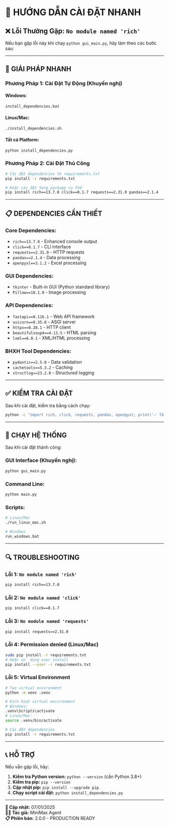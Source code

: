 # 🚀 HƯỚNG DẪN CÀI ĐẶT NHANH

## ❌ Lỗi Thường Gặp: `No module named 'rich'`

Nếu bạn gặp lỗi này khi chạy `python gui_main.py`, hãy làm theo các bước sau:

---

## 🔧 GIẢI PHÁP NHANH

### **Phương Pháp 1: Cài Đặt Tự Động (Khuyến nghị)**

#### **Windows:**
```cmd
install_dependencies.bat
```

#### **Linux/Mac:**
```bash
./install_dependencies.sh
```

#### **Tất cả Platform:**
```bash
python install_dependencies.py
```

### **Phương Pháp 2: Cài Đặt Thủ Công**

```bash
# Cài đặt dependencies từ requirements.txt
pip install -r requirements.txt

# Hoặc cài đặt từng package cụ thể
pip install rich==13.7.0 click==8.1.7 requests==2.31.0 pandas==2.1.4
```

---

## 📋 DEPENDENCIES CẦN THIẾT

### **Core Dependencies:**
- `rich==13.7.0` - Enhanced console output
- `click==8.1.7` - CLI interface
- `requests==2.31.0` - HTTP requests
- `pandas==2.1.4` - Data processing
- `openpyxl==3.1.2` - Excel processing

### **GUI Dependencies:**
- `tkinter` - Built-in GUI (Python standard library)
- `Pillow==10.1.0` - Image processing

### **API Dependencies:**
- `fastapi==0.116.1` - Web API framework
- `uvicorn==0.35.0` - ASGI server
- `httpx==0.28.1` - HTTP client
- `beautifulsoup4==4.13.5` - HTML parsing
- `lxml==6.0.1` - XML/HTML processing

### **BHXH Tool Dependencies:**
- `pydantic==2.5.0` - Data validation
- `cachetools==5.3.2` - Caching
- `structlog==23.2.0` - Structured logging

---

## ✅ KIỂM TRA CÀI ĐẶT

Sau khi cài đặt, kiểm tra bằng cách chạy:

```bash
python -c "import rich, click, requests, pandas, openpyxl; print('✅ Tất cả modules đã được cài đặt!')"
```

---

## 🚀 CHẠY HỆ THỐNG

Sau khi cài đặt thành công:

### **GUI Interface (Khuyến nghị):**
```bash
python gui_main.py
```

### **Command Line:**
```bash
python main.py
```

### **Scripts:**
```bash
# Linux/Mac
./run_linux_mac.sh

# Windows
run_windows.bat
```

---

## 🔍 TROUBLESHOOTING

### **Lỗi 1: `No module named 'rich'`**
```bash
pip install rich==13.7.0
```

### **Lỗi 2: `No module named 'click'`**
```bash
pip install click==8.1.7
```

### **Lỗi 3: `No module named 'requests'`**
```bash
pip install requests==2.31.0
```

### **Lỗi 4: Permission denied (Linux/Mac)**
```bash
sudo pip install -r requirements.txt
# Hoặc sử dụng user install
pip install --user -r requirements.txt
```

### **Lỗi 5: Virtual Environment**
```bash
# Tạo virtual environment
python -m venv .venv

# Kích hoạt virtual environment
# Windows:
.venv\Scripts\activate
# Linux/Mac:
source .venv/bin/activate

# Cài đặt dependencies
pip install -r requirements.txt
```

---

## 📞 HỖ TRỢ

Nếu vẫn gặp lỗi, hãy:

1. **Kiểm tra Python version:** `python --version` (cần Python 3.8+)
2. **Kiểm tra pip:** `pip --version`
3. **Cập nhật pip:** `pip install --upgrade pip`
4. **Chạy script cài đặt:** `python install_dependencies.py`

---

**📅 Cập nhật:** 07/01/2025  
**👨‍💻 Tác giả:** MiniMax Agent  
**📋 Phiên bản:** 2.0.0 - PRODUCTION READY